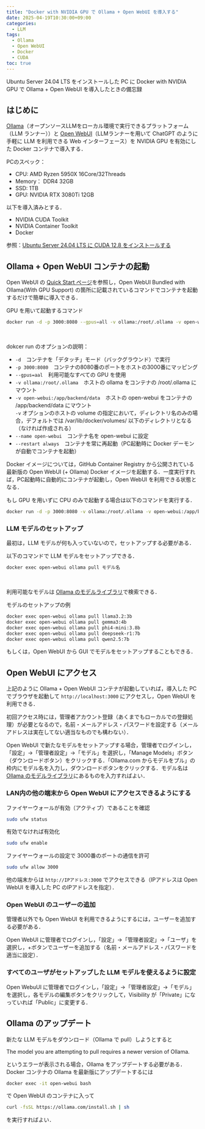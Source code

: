 ```yaml
---
title: "Docker with NVIDIA GPU で Ollama + Open WebUI を導入する"
date: 2025-04-19T10:30:00+09:00
categories:
  - LLM
tags:
  - Ollama
  - Open WebUI
  - Docker
  - CUDA
toc: true
---
```


Ubuntu Server 24.04 LTS をインストールした PC に Docker with NVIDIA GPU で Ollama + Open WebUI を導入したときの備忘録

## はじめに

[Ollama](https://ollama.com/)（オープンソースLLMをローカル環境で実行できるプラットフォーム（LLM ランナー））と [Open WebUI](https://openwebui.com/)（LLMランナーを用いて ChatGPT のように手軽に LLM を利用できる Web インターフェース）を NVIDIA GPU を有効にした Docker コンテナで導入する．

PCのスペック：
- CPU: AMD Ryzen 5950X 16Core/32Threads
- Memory： DDR4 32GB
- SSD: 1TB
- GPU: NVIDIA RTX 3080Ti 12GB

以下を導入済みとする．
- NVIDIA CUDA Toolkit
- NVIDIA Container Toolkit
- Docker

参照：[Ubuntu Server 24.04 LTS に CUDA 12.8 をインストールする](https://natieck.github.io/tips/linux/cuda_on_ubuntu_server24/)

## Ollama + Open WebUI コンテナの起動
Open WebUI の [Quick Start ページ](https://docs.openwebui.com/#open-webui-bundled-with-ollama)を参照し，Open WebUI Bundled with Ollama(With GPU Support) の箇所に記載されているコマンドでコンテナを起動するだけで簡単に導入できる．

GPU を用いて起動するコマンド
```bash
docker run -d -p 3000:8080 --gpus=all -v ollama:/root/.ollama -v open-webui:/app/backend/data --name open-webui --restart always ghcr.io/open-webui/open-webui:ollama
```
<br>

dokcer run のオプションの説明：
- `-d`　コンテナを「デタッチ」モード（バックグラウンド）で実行
- `-p 3000:8080`　コンテナの8080番のポートをホストの3000番にマッピング
- `--gpus=aal`　利用可能なすべての GPU を使用
- `-v ollama:/root/.ollama`　ホストの ollama をコンテナの /root/.ollama にマウント
- `-v open-webui:/app/backend/data`　ホストの open-webui をコンテナの /app/backend/data にマウント  
`-v` オプションのホストの volume の指定において，ディレクトリ名のみの場合，デフォルトでは /var/lib/docker/volumes/ 以下のディレクトリとなる（なければ作成される）
- `--name open-webui`　コンテナ名を open-webui に設定
- `--restart always`　コンテナを常に再起動（PC起動時に Docker デーモンが自動でコンテナを起動）

Docker イメージについては，GitHub Container Registry から公開されている最新版の Open WebUI (+ Ollama) Docker イメージを起動する．一度実行すれば，PC起動時に自動的にコンテナが起動し，Open WebUI を利用できる状態となる．

もし GPU を用いずに CPU のみで起動する場合は以下のコマンドを実行する．
```bash
docker run -d -p 3000:8080 -v ollama:/root/.ollama -v open-webui:/app/backend/data --name open-webui --restart always ghcr.io/open-webui/open-webui:ollama
```

### LLM モデルのセットアップ
最初は，LLM モデルが何も入っていないので，セットアップする必要がある．

以下のコマンドで LLM モデルをセットアップできる．
```bash
docker exec open-webui ollama pull モデル名
```
<br>

利用可能なモデルは [Ollama のモデルライブラリ](https://ollama.com/library)で検索できる．

モデルのセットアップの例
```bash
docker exec open-webui ollama pull llama3.2:3b
docker exec open-webui ollama pull gemma3:4b
docker exec open-webui ollama pull phi4-mini:3.8b
docker exec open-webui ollama pull deepseek-r1:7b
docker exec open-webui ollama pull qwen2.5:7b
```

もしくは，Open WebUI から GUI でモデルをセットアップすることもできる．

## Open WebUI にアクセス
上記のように Ollama + Open WebUI コンテナが起動していれば，導入した PC でブラウザを起動して `http://localhost:3000` にアクセスし，Open WebUI を利用できる．

初回アクセス時には，管理者アカウント登録（あくまでもローカルでの登録処理）が必要となるので，名前・メールアドレス・パスワードを設定する（メールアドレスは実在してない適当なものでも構わない）．

Open WebUI で新たなモデルをセットアップする場合，管理者でログインし，「設定」->「管理者設定」->「モデル」を選択し，「Manage Models」ボタン（ダウンロードボタン）をクリックする．「Ollama.com からモデルをプル」の枠内にモデル名を入力し，ダウンロードボタンをクリックする．モデル名は [Ollama のモデルライブラリ](https://ollama.com/library)にあるものを入力すればよい．

### LAN内の他の端末から Open WebUI にアクセスできるようにする
ファイヤーウォールが有効（アクティブ）であることを確認
```bash
sudo ufw status
```
有効でなければ有効化
```bash
sudo ufw enable
```
ファイヤーウォールの設定で 3000番のポートの通信を許可
```bash
sudo ufw allow 3000
```

他の端末からは `http://IPアドレス:3000` でアクセスできる（IPアドレスは Open WebUI を導入した PC のIPアドレスを指定）．

### Open WebUI のユーザーの追加
管理者以外でも Open WebUI を利用できるようにするには，ユーザーを追加する必要がある．

Open WebUI に管理者でログインし，「設定」->「管理者設定」->「ユーザ」を選択し，+ボタンでユーザーを追加する（名前・メールアドレス・パスワードを適当に設定）．

### すべてのユーザがセットアップした LLM モデルを使えるように設定

Open WebuUI に管理者でログインし，「設定」->「管理者設定」->「モデル」を選択し，各モデルの編集ボタンをクリックして，Visibility が「Private」になっていれば「Public」に変更する．

## Ollama のアップデート

新たな LLM モデルをダウンロード（Ollama で pull）しようとすると

The model you are attempting to pull requires a newer version of Ollama.

というエラーが表示される場合，Ollama をアップデートする必要がある．Docker コンテナの Ollama を最新版にアップデートするには
```bash
docker exec -it open-webui bash
```
で Open WebUI のコンテナに入って
```bash
curl -fsSL https://ollama.com/install.sh | sh
```
を実行すればよい．